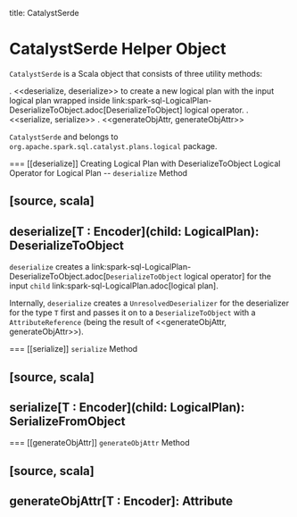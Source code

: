title: CatalystSerde

# CatalystSerde Helper Object

`CatalystSerde` is a Scala object that consists of three utility methods:

. <<deserialize, deserialize>> to create a new logical plan with the input logical plan wrapped inside link:spark-sql-LogicalPlan-DeserializeToObject.adoc[DeserializeToObject] logical operator.
. <<serialize, serialize>>
. <<generateObjAttr, generateObjAttr>>

`CatalystSerde` and belongs to `org.apache.spark.sql.catalyst.plans.logical` package.

=== [[deserialize]] Creating Logical Plan with DeserializeToObject Logical Operator for Logical Plan -- `deserialize` Method

[source, scala]
----
deserialize[T : Encoder](child: LogicalPlan): DeserializeToObject
----

`deserialize` creates a link:spark-sql-LogicalPlan-DeserializeToObject.adoc[`DeserializeToObject` logical operator] for the input `child` link:spark-sql-LogicalPlan.adoc[logical plan].

Internally, `deserialize` creates a `UnresolvedDeserializer` for the deserializer for the type `T` first and passes it on to a `DeserializeToObject` with a `AttributeReference` (being the result of <<generateObjAttr, generateObjAttr>>).

=== [[serialize]] `serialize` Method

[source, scala]
----
serialize[T : Encoder](child: LogicalPlan): SerializeFromObject
----

=== [[generateObjAttr]] `generateObjAttr` Method

[source, scala]
----
generateObjAttr[T : Encoder]: Attribute
----
